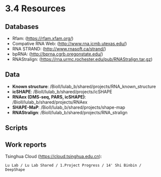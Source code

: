 # 3.4 Resources

## Databases

* Rfam: (https://rfam.xfam.org/)
* Compative RNA Web: (http://www.rna.icmb.utexas.edu/)
* RNA STRAND: (http://www.rnasoft.ca/strand/)
* bpRNA: (http://bprna.cgrb.oregonstate.edu/)
* RNAStralign: (https://rna.urmc.rochester.edu/pub/RNAStralign.tar.gz)

## Data

* **Known structure**: /BioII/lulab_b/shared/projects/RNA_known_structure
* **icSHAPE**: /BioII/lulab_b/shared/projects/icSHAPE
* **RNAex (DMS-seq, PARS, icSHAPE)**: /BioII/lulab_b/shared/projects/RNAex
* **SHAPE-MaP**: /BioII/lulab_b/shared/projects/shape-map
* **RNAStralign**: /BioII/lulab_b/shared/projects/RNA_stralign

## Scripts

## Work reports

Tsinghua Cloud (https://cloud.tsinghua.edu.cn):

```
Lu Lab / Lu Lab Shared / 1.Project Progress / 14' Shi Binbin / DeepShape
```


